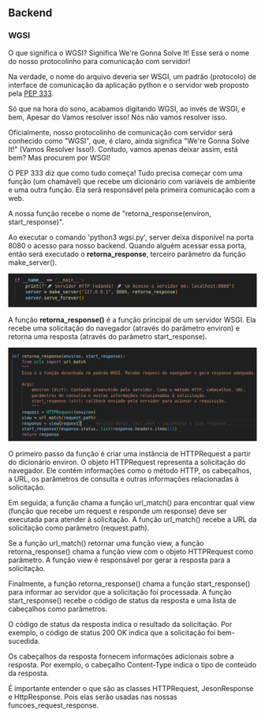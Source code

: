 ## Backend

### WGSI 

O que significa o WGSI? Significa We're Gonna Solve It!
Esse será o nome do nosso protocolinho para comunicação com servidor!

Na verdade, o nome do arquivo deveria ser WSGI, um padrão (protocolo) de interface de comunicação da aplicação python e o servidor web proposto pela [PEP 333](https://peps.python.org/pep-0333/).

Só que na hora do sono, acabamos digitando WGSI, ao invés de WSGI, e bem, Apesar do Vamos resolver isso! Nós não vamos resolver isso.

Oficialmente, nosso protocolinho de comunicação com servidor será conhecido como "WGSI", que, é claro, ainda significa "We're Gonna Solve It!" (Vamos Resolver Isso!). Contudo, vamos apenas deixar assim, está bem? Mas procurem por WSGI!

O PEP 333 diz que como tudo começa! Tudo precisa começar com uma função (um chamável) que recebe um dicionário com variáveis de ambiente e uma outra função. Ela será responsável pela primeira comunicação com a web.

A nossa função recebe o nome de  "retorna_response(environ, start_response)".

Ao executar o comando 'python3 wgsi.py', server deixa disponível na porta 8080 o acesso para nosso backend. Quando alguém acessar essa porta, então será executado o **retorna_response**, terceiro parâmetro da função make_server(). 

![Alt text](image-3.png)

A função **retorna_response()** é a função principal de um servidor WSGI. Ela recebe uma solicitação do navegador (através do parâmetro environ) e retorna uma resposta (através do parâmetro start_response).


![Alt text](image-4.png)

O primeiro passo da função é criar uma instância de HTTPRequest a partir do dicionário environ. O objeto HTTPRequest representa a solicitação do navegador. Ele contém informações como o método HTTP, os cabeçalhos, a URL, os parâmetros de consulta e outras informações relacionadas à solicitação.

Em seguida, a função chama a função url_match() para encontrar qual view (função que recebe um request e responde um response) deve ser executada para atender à solicitação. A função url_match() recebe a URL da solicitação como parâmetro (request.path).

Se a função url_match() retornar uma função view, a função retorna_response() chama a função view com o objeto HTTPRequest como parâmetro. A função view é responsável por gerar a resposta para a solicitação.

Finalmente, a função retorna_response() chama a função start_response() para informar ao servidor que a solicitação foi processada. A função start_response() recebe o código de status da resposta e uma lista de cabeçalhos como parâmetros.

O código de status da resposta indica o resultado da solicitação. Por exemplo, o código de status 200 OK indica que a solicitação foi bem-sucedida.

Os cabeçalhos da resposta fornecem informações adicionais sobre a resposta. Por exemplo, o cabeçalho Content-Type indica o tipo de conteúdo da resposta.

É importante entender o que são as classes HTTPRequest, JesonResponse e HttpResponse. Pois elas serão usadas nas nossas funcoes_request_response.